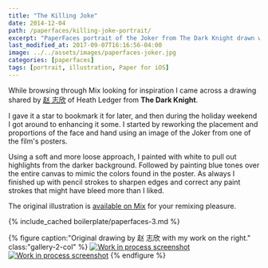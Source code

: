 ```yaml
---
title: "The Killing Joke"
date: 2014-12-04
path: /paperfaces/killing-joke-portrait/
excerpt: "PaperFaces portrait of the Joker from The Dark Knight drawn with Paper for iOS on an iPad."
last_modified_at: 2017-09-07T16:16:56-04:00
image: ../../assets/images/paperfaces-joker.jpg
categories: [paperfaces]
tags: [portrait, illustration, Paper for iOS]
---
```


While browsing through Mix looking for inspiration I came across a drawing shared by [赵 志欣](https://mix.fiftythree.com/122266--) of Heath Ledger from **The Dark Knight**.

I gave it a star to bookmark it for later, and then during the holiday weekend I got around to enhancing it some. I started by reworking the placement and proportions of the face and hand using an image of the Joker from one of the film's posters.

Using a soft and more loose approach, I painted with white to pull out highlights from the darker background. Followed by painting blue tones over the entire canvas to mimic the colors found in the poster. As always I finished up with pencil strokes to sharpen edges and correct any paint strokes that might have bleed more than I liked.

The original illustration is [available on Mix](https://mix.fiftythree.com/11098-Michael-Rose/1110713) for your remixing pleasure.

{% include_cached boilerplate/paperfaces-3.md %}

{% figure caption:"Original drawing by 赵 志欣 with my work on the right." class:"gallery-2-col" %}
[![Work in process screenshot](../../assets/images/paperfaces-joker-original-1-600.jpg)](../../assets/images/paperfaces-joker-original-1.jpg) [![Work in process screenshot](../../assets/images/paperfaces-joker-process-1-600.jpg)](../../assets/images/paperfaces-joker-process-1-lg.jpg)
{% endfigure %}

